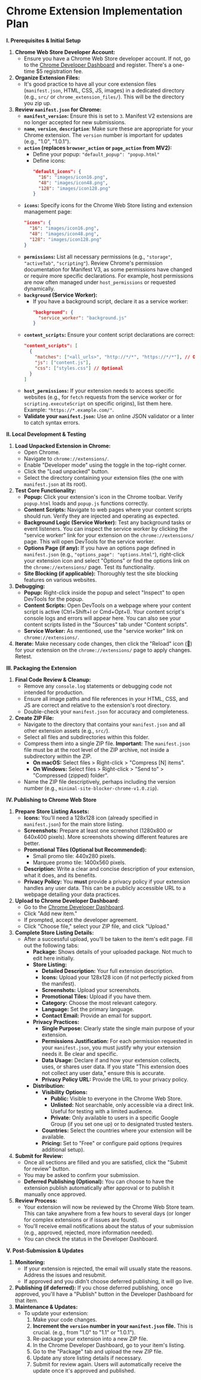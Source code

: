 # Chrome Extension Implementation Plan

**I. Prerequisites & Initial Setup**

1.  **Chrome Web Store Developer Account:**
    *   Ensure you have a Chrome Web Store developer account. If not, go to the [Chrome Developer Dashboard](https://chrome.google.com/webstore/developer/dashboard) and register. There's a one-time $5 registration fee.
2.  **Organize Extension Files:**
    *   It's good practice to have all your core extension files (`manifest.json`, HTML, CSS, JS, images) in a dedicated directory (e.g., `src/` or `chrome_extension_files/`). This will be the directory you zip up.
3.  **Review `manifest.json` for Chrome:**
    *   **`manifest_version`:** Ensure this is set to `3`. Manifest V2 extensions are no longer accepted for new submissions.
    *   **`name`**, **`version`**, **`description`**: Make sure these are appropriate for your Chrome extension. The `version` number is important for updates (e.g., "1.0", "1.0.1").
    *   **`action` (replaces `browser_action` or `page_action` from MV2):**
        *   Define your popup: `"default_popup": "popup.html"`
        *   Define icons:
            ```json
            "default_icons": {
              "16": "images/icon16.png",
              "48": "images/icon48.png",
              "128": "images/icon128.png"
            }
            ```
    *   **`icons`:** Specify icons for the Chrome Web Store listing and extension management page:
        ```json
        "icons": {
          "16": "images/icon16.png",
          "48": "images/icon48.png",
          "128": "images/icon128.png"
        }
        ```
    *   **`permissions`:** List all necessary permissions (e.g., `"storage"`, `"activeTab"`, `"scripting"`). Review Chrome's permission documentation for Manifest V3, as some permissions have changed or require more specific declarations. For example, host permissions are now often managed under `host_permissions` or requested dynamically.
    *   **`background` (Service Worker):**
        *   If you have a background script, declare it as a service worker:
            ```json
            "background": {
              "service_worker": "background.js"
            }
            ```
    *   **`content_scripts`:** Ensure your content script declarations are correct:
        ```json
        "content_scripts": [
          {
            "matches": ["<all_urls>", "http://*/*", "https://*/*"], // Or more specific patterns
            "js": ["content.js"],
            "css": ["styles.css"] // Optional
          }
        ]
        ```
    *   **`host_permissions`:** If your extension needs to access specific websites (e.g., for `fetch` requests from the service worker or for `scripting.executeScript` on specific origins), list them here. Example: `"https://*.example.com/"`.
    *   **Validate your `manifest.json`:** Use an online JSON validator or a linter to catch syntax errors.

**II. Local Development & Testing**

1.  **Load Unpacked Extension in Chrome:**
    *   Open Chrome.
    *   Navigate to `chrome://extensions/`.
    *   Enable "Developer mode" using the toggle in the top-right corner.
    *   Click the "Load unpacked" button.
    *   Select the directory containing your extension files (the one with `manifest.json` at its root).
2.  **Test Core Functionality:**
    *   **Popup:** Click your extension's icon in the Chrome toolbar. Verify `popup.html` loads and `popup.js` functions correctly.
    *   **Content Scripts:** Navigate to web pages where your content scripts should run. Verify they are injected and operating as expected.
    *   **Background Logic (Service Worker):** Test any background tasks or event listeners. You can inspect the service worker by clicking the "service worker" link for your extension on the `chrome://extensions/` page. This will open DevTools for the service worker.
    *   **Options Page (if any):** If you have an options page defined in `manifest.json` (e.g., `"options_page": "options.html"`), right-click your extension icon and select "Options" or find the options link on the `chrome://extensions/` page. Test its functionality.
    *   **Site Blocking (if applicable):** Thoroughly test the site blocking features on various websites.
3.  **Debugging:**
    *   **Popup:** Right-click inside the popup and select "Inspect" to open DevTools for the popup.
    *   **Content Scripts:** Open DevTools on a webpage where your content script is active (Ctrl+Shift+I or Cmd+Opt+I). Your content script's console logs and errors will appear here. You can also see your content scripts listed in the "Sources" tab under "Content scripts".
    *   **Service Worker:** As mentioned, use the "service worker" link on `chrome://extensions/`.
4.  **Iterate:** Make necessary code changes, then click the "Reload" icon (🔄) for your extension on the `chrome://extensions/` page to apply changes. Retest.

**III. Packaging the Extension**

1.  **Final Code Review & Cleanup:**
    *   Remove any `console.log` statements or debugging code not intended for production.
    *   Ensure all image paths and file references in your HTML, CSS, and JS are correct and relative to the extension's root directory.
    *   Double-check your `manifest.json` for accuracy and completeness.
2.  **Create ZIP File:**
    *   Navigate to the directory that contains your `manifest.json` and all other extension assets (e.g., `src/`).
    *   Select all files and subdirectories within this folder.
    *   Compress them into a single ZIP file. **Important:** The `manifest.json` file must be at the root level of the ZIP archive, not inside a subdirectory within the ZIP.
        *   **On macOS:** Select files > Right-click > "Compress [N] items".
        *   **On Windows:** Select files > Right-click > "Send to" > "Compressed (zipped) folder".
    *   Name the ZIP file descriptively, perhaps including the version number (e.g., `minimal-site-blocker-chrome-v1.0.zip`).

**IV. Publishing to Chrome Web Store**

1.  **Prepare Store Listing Assets:**
    *   **Icons:** You'll need a 128x128 icon (already specified in `manifest.json`) for the main store listing.
    *   **Screenshots:** Prepare at least one screenshot (1280x800 or 640x400 pixels). More screenshots showing different features are better.
    *   **Promotional Tiles (Optional but Recommended):**
        *   Small promo tile: 440x280 pixels.
        *   Marquee promo tile: 1400x560 pixels.
    *   **Description:** Write a clear and concise description of your extension, what it does, and its benefits.
    *   **Privacy Policy:** You **must** provide a privacy policy if your extension handles any user data. This can be a publicly accessible URL to a webpage detailing your data practices.
2.  **Upload to Chrome Developer Dashboard:**
    *   Go to the [Chrome Developer Dashboard](https://chrome.google.com/webstore/developer/dashboard).
    *   Click "Add new item."
    *   If prompted, accept the developer agreement.
    *   Click "Choose file," select your ZIP file, and click "Upload."
3.  **Complete Store Listing Details:**
    *   After a successful upload, you'll be taken to the item's edit page. Fill out the following tabs:
        *   **Package:** Shows details of your uploaded package. Not much to edit here initially.
        *   **Store Listing:**
            *   **Detailed Description:** Your full extension description.
            *   **Icons:** Upload your 128x128 icon (if not perfectly picked from the manifest).
            *   **Screenshots:** Upload your screenshots.
            *   **Promotional Tiles:** Upload if you have them.
            *   **Category:** Choose the most relevant category.
            *   **Language:** Set the primary language.
            *   **Contact Email:** Provide an email for support.
        *   **Privacy Practices:**
            *   **Single Purpose:** Clearly state the single main purpose of your extension.
            *   **Permissions Justification:** For each permission requested in your `manifest.json`, you must justify why your extension needs it. Be clear and specific.
            *   **Data Usage:** Declare if and how your extension collects, uses, or shares user data. If you state "This extension does not collect any user data," ensure this is accurate.
            *   **Privacy Policy URL:** Provide the URL to your privacy policy.
        *   **Distribution:**
            *   **Visibility Options:**
                *   **Public:** Visible to everyone in the Chrome Web Store.
                *   **Unlisted:** Not searchable, only accessible via a direct link. Useful for testing with a limited audience.
                *   **Private:** Only available to users in a specific Google Group (if you set one up) or to designated trusted testers.
            *   **Countries:** Select the countries where your extension will be available.
            *   **Pricing:** Set to "Free" or configure paid options (requires additional setup).
4.  **Submit for Review:**
    *   Once all sections are filled and you are satisfied, click the "Submit for review" button.
    *   You may be asked to confirm your submission.
    *   **Deferred Publishing (Optional):** You can choose to have the extension publish automatically after approval or to publish it manually once approved.
5.  **Review Process:**
    *   Your extension will now be reviewed by the Chrome Web Store team. This can take anywhere from a few hours to several days (or longer for complex extensions or if issues are found).
    *   You'll receive email notifications about the status of your submission (e.g., approved, rejected, more information needed).
    *   You can check the status in the Developer Dashboard.

**V. Post-Submission & Updates**

1.  **Monitoring:**
    *   If your extension is rejected, the email will usually state the reasons. Address the issues and resubmit.
    *   If approved and you didn't choose deferred publishing, it will go live.
2.  **Publishing (if deferred):** If you chose deferred publishing, once approved, you'll have a "Publish" button in the Developer Dashboard for that item.
3.  **Maintenance & Updates:**
    *   To update your extension:
        1.  Make your code changes.
        2.  **Increment the `version` number in your `manifest.json` file.** This is crucial. (e.g., from "1.0" to "1.1" or "1.0.1").
        3.  Re-package your extension into a new ZIP file.
        4.  In the Chrome Developer Dashboard, go to your item's listing.
        5.  Go to the "Package" tab and upload the new ZIP file.
        6.  Update any store listing details if necessary.
        7.  Submit for review again. Users will automatically receive the update once it's approved and published.
